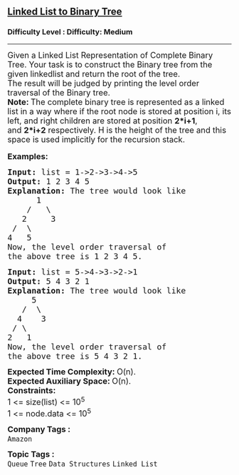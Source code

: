 <h2><a href="https://www.geeksforgeeks.org/problems/make-binary-tree/0">Linked List to Binary Tree</a></h2><h3>Difficulty Level : Difficulty: Medium</h3><hr><div class="problems_problem_content__Xm_eO"><p><span style="font-size: 18px;">Given a Linked List Representation of Complete Binary Tree. Your task is to construct the Binary tree from the given linkedlist and return the root of the tree.<br>The result will be judged by printing the level order traversal of the Binary tree.&nbsp;</span><br><span style="font-size: 18px;"><strong>Note:&nbsp;</strong>The complete binary tree is represented as a linked list in a way where if the root node is stored at position i, its left, and right children are stored at position&nbsp;<strong>2*i+1</strong>, and&nbsp;<strong>2*i+2</strong>&nbsp;respectively.&nbsp;</span><span style="font-size: 18px;">H is the height of the tree and this space is used implicitly for the recursion stack.</span><br><br><span style="font-size: 18px;"><strong>Examples:</strong></span></p>
<pre><span style="font-size: 18px;"><strong>Input: </strong>list = 1-&gt;2-&gt;3-&gt;4-&gt;5
<strong>Output: </strong>1 2 3 4 5<strong>
Explanation: </strong>The tree would look like
&nbsp; &nbsp;   1
  &nbsp; /&nbsp;  \
 &nbsp; 2&nbsp;  &nbsp; 3
 /&nbsp;&nbsp;\
4&nbsp; &nbsp;5
Now, the level order traversal of
the above tree is 1 2 3 4 5.</span>
</pre>
<pre><span style="font-size: 18px;"><strong>Input: </strong>list = 5-&gt;4-&gt;3-&gt;2-&gt;1
<strong>Output: </strong>5 4 3 2 1<strong>
Explanation: </strong>The tree would look like</span>
<span style="font-size: 18px;">  &nbsp;  5
&nbsp; &nbsp;/&nbsp; \
 &nbsp;4&nbsp; &nbsp; 3
 /&nbsp;\
2&nbsp; &nbsp;1
Now, the level order traversal of
the above tree is 5 4 3 2 1.</span></pre>
<p><span style="font-size: 18px;"><strong>Expected Time Complexity:&nbsp;</strong>O(n).<br><strong>Expected Auxiliary Space:&nbsp;</strong>O(n).<br></span><span style="font-size: 18px;"><strong>Constraints:</strong><br>1 &lt;= size(list) &lt;= 10<sup>5</sup><br>1 &lt;= node.data &lt;= 10<sup>5</sup></span></p></div><p><span style=font-size:18px><strong>Company Tags : </strong><br><code>Amazon</code>&nbsp;<br><p><span style=font-size:18px><strong>Topic Tags : </strong><br><code>Queue</code>&nbsp;<code>Tree</code>&nbsp;<code>Data Structures</code>&nbsp;<code>Linked List</code>&nbsp;